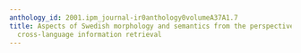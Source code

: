 ```yaml
---
anthology_id: 2001.ipm_journal-ir0anthology0volumeA37A1.7
title: Aspects of Swedish morphology and semantics from the perspective of mono- and
  cross-language information retrieval
---
```

